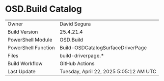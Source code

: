 ﻿# OSD.Build Catalog

| | |
|-|-|
| Owner | David Segura |
| Build Version | 25.4.21.4 |
| PowerShell Module | OSD.Build |
| PowerShell Function | Build-OSDCatalogSurfaceDriverPage |
| Files | build-driverpage.* |
| Build Workflow | GitHub Actions |
| Last Update | Tuesday, April 22, 2025 5:05:12 AM UTC |
